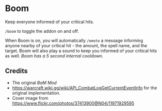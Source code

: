 # Boom

Keep everyone informed of your critical hits.

`/boom` to toggle the addon on and off.

When Boom is on, you will automatically `/emote` a message informing anyone nearby of your critical hit - the amount, the spell name, and the target. Boom will also play a sound to keep you informed of your critical hits as well. *Boom has a 5 second internal cooldown.*

## Credits

* The original *BaM Mod*
* https://warcraft.wiki.gg/wiki/API_CombatLogGetCurrentEventInfo for the original implementation.
* Cover image from https://www.flickr.com/photos/37413900@N04/11971929595
